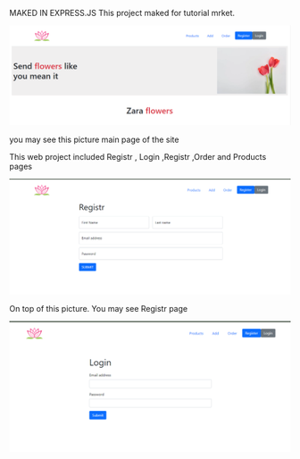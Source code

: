 MAKED IN EXPRESS.JS
This project maked for tutorial mrket.

![alt image](https://github.com/shakhrukhturayev/flowerstore/blob/master/public/img/2.png)

you may see this picture main page of the site

This web project included Registr , Login ,Registr ,Order and Products pages

![alt image](https://github.com/shakhrukhturayev/flowerstore/blob/master/public/img/1.png)

On top of this picture. You may see Registr page 

![Alt login page image](https://github.com/shakhrukhturayev/flowerstore/blob/master/public/img/3.png)


